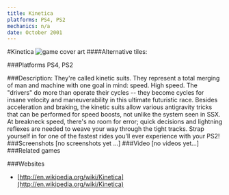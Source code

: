 ```yaml
---
title: Kinetica
platforms: PS4, PS2
mechanics: n/a
date: October 2001
---
```

#Kinetica
![game cover art](//images.igdb.com/igdb/image/upload/t_cover_big/ymkcyf26rheihf8ftjuj.jpg "Logo Title Text 1")
####Alternative tiles:

###Platforms
PS4, PS2

###Description:
They're called kinetic suits. They represent a total merging of man and machine with one goal in mind: speed. High speed. The "drivers" do more than operate their cycles -- they become cycles for insane velocity and maneuverability in this ultimate futuristic race. Besides acceleration and braking, the kinetic suits allow various antigravity tricks that can be performed for speed boosts, not unlike the system seen in SSX. At breakneck speed, there's no room for error; quick decisions and lightning reflexes are needed to weave your way through the tight tracks. Strap yourself in for one of the fastest rides you'll ever experience with your PS2!
###Screenshots
[no screenshots yet ...]
###Video
[no videos yet...]
###Related games

###Websites
* [http://en.wikipedia.org/wiki/Kinetica](http://en.wikipedia.org/wiki/Kinetica)
